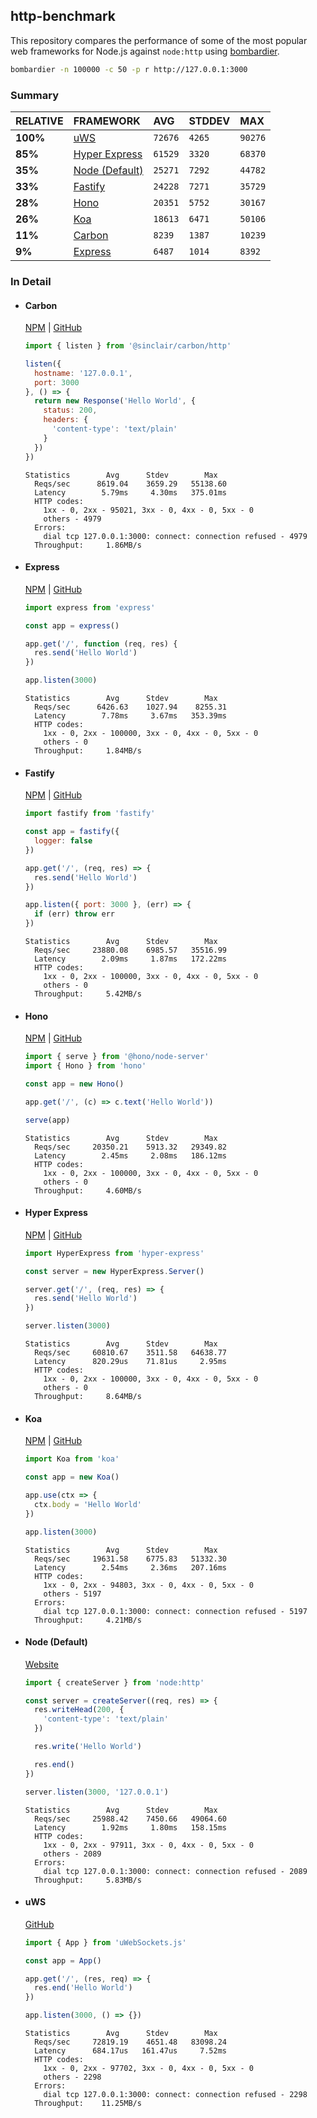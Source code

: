 ## http-benchmark

This repository compares the performance of some of the most popular web frameworks for Node.js against `node:http` using [bombardier](https://github.com/codesenberg/bombardier).

```bash
bombardier -n 100000 -c 50 -p r http://127.0.0.1:3000
```

### Summary

| RELATIVE | FRAMEWORK | AVG | STDDEV | MAX |
| :--- | :--- | :--- | :--- | :--- |
| **100%** | [uWS](#uws) | `72676` | `4265` | `90276` |
| **85%** | [Hyper Express](#hyper-express) | `61529` | `3320` | `68370` |
| **35%** | [Node (Default)](#node-default) | `25271` | `7292` | `44782` |
| **33%** | [Fastify](#fastify) | `24228` | `7271` | `35729` |
| **28%** | [Hono](#hono) | `20351` | `5752` | `30167` |
| **26%** | [Koa](#koa) | `18613` | `6471` | `50106` |
| **11%** | [Carbon](#carbon) | `8239` | `1387` | `10239` |
| **9%** | [Express](#express) | `6487` | `1014` | `8392` |


### In Detail

- #### Carbon
  [NPM](https://npmjs.com/@sinclair/carbon) | [GitHub](https://github.com/sinclairzx81/carbon)
  ```js
  import { listen } from '@sinclair/carbon/http'

  listen({
    hostname: '127.0.0.1',
    port: 3000
  }, () => {
    return new Response('Hello World', {
      status: 200,
      headers: {
        'content-type': 'text/plain'
      }
    })
  })
  ```

  ```
  Statistics        Avg      Stdev        Max
    Reqs/sec      8619.04    3659.29   55138.60
    Latency        5.79ms     4.30ms   375.01ms
    HTTP codes:
      1xx - 0, 2xx - 95021, 3xx - 0, 4xx - 0, 5xx - 0
      others - 4979
    Errors:
      dial tcp 127.0.0.1:3000: connect: connection refused - 4979
    Throughput:     1.86MB/s
  ```

- #### Express
  [NPM](https://npmjs.com/express) | [GitHub](https://github.com/expressjs/express)
  ```js
  import express from 'express'

  const app = express()

  app.get('/', function (req, res) {
    res.send('Hello World')
  })

  app.listen(3000)
  ```

  ```
  Statistics        Avg      Stdev        Max
    Reqs/sec      6426.63    1027.94    8255.31
    Latency        7.78ms     3.67ms   353.39ms
    HTTP codes:
      1xx - 0, 2xx - 100000, 3xx - 0, 4xx - 0, 5xx - 0
      others - 0
    Throughput:     1.84MB/s
  ```

- #### Fastify
  [NPM](https://npmjs.com/fastify) | [GitHub](https://github.com/fastify/fastify)
  ```js
  import fastify from 'fastify'

  const app = fastify({
    logger: false
  })

  app.get('/', (req, res) => {
    res.send('Hello World')
  })

  app.listen({ port: 3000 }, (err) => {
    if (err) throw err
  })
  ```

  ```
  Statistics        Avg      Stdev        Max
    Reqs/sec     23880.08    6985.57   35516.99
    Latency        2.09ms     1.87ms   172.22ms
    HTTP codes:
      1xx - 0, 2xx - 100000, 3xx - 0, 4xx - 0, 5xx - 0
      others - 0
    Throughput:     5.42MB/s
  ```

- #### Hono
  [NPM](https://npmjs.com/hono) | [GitHub](https://github.com/honojs/hono)
  ```js
  import { serve } from '@hono/node-server'
  import { Hono } from 'hono'

  const app = new Hono()

  app.get('/', (c) => c.text('Hello World'))

  serve(app)
  ```

  ```
  Statistics        Avg      Stdev        Max
    Reqs/sec     20350.21    5913.32   29349.82
    Latency        2.45ms     2.08ms   186.12ms
    HTTP codes:
      1xx - 0, 2xx - 100000, 3xx - 0, 4xx - 0, 5xx - 0
      others - 0
    Throughput:     4.60MB/s
  ```

- #### Hyper Express
  [NPM](https://npmjs.com/hyper-express) | [GitHub](https://github.com/kartikk221/hyper-express)
  ```js
  import HyperExpress from 'hyper-express'

  const server = new HyperExpress.Server()

  server.get('/', (req, res) => {
    res.send('Hello World')
  })

  server.listen(3000)
  ```

  ```
  Statistics        Avg      Stdev        Max
    Reqs/sec     60810.67    3511.58   64638.77
    Latency      820.29us    71.81us     2.95ms
    HTTP codes:
      1xx - 0, 2xx - 100000, 3xx - 0, 4xx - 0, 5xx - 0
      others - 0
    Throughput:     8.64MB/s
  ```

- #### Koa
  [NPM](https://npmjs.com/koa) | [GitHub](https://github.com/koajs/koa)
  ```js
  import Koa from 'koa'

  const app = new Koa()

  app.use(ctx => {
    ctx.body = 'Hello World'
  })

  app.listen(3000)
  ```

  ```
  Statistics        Avg      Stdev        Max
    Reqs/sec     19631.58    6775.83   51332.30
    Latency        2.54ms     2.36ms   207.16ms
    HTTP codes:
      1xx - 0, 2xx - 94803, 3xx - 0, 4xx - 0, 5xx - 0
      others - 5197
    Errors:
      dial tcp 127.0.0.1:3000: connect: connection refused - 5197
    Throughput:     4.21MB/s
  ```

- #### Node (Default)
  [Website](https://nodejs.org/api/http.html)
  ```js
  import { createServer } from 'node:http'

  const server = createServer((req, res) => {
    res.writeHead(200, {
      'content-type': 'text/plain'
    })

    res.write('Hello World')

    res.end()
  })

  server.listen(3000, '127.0.0.1')
  ```

  ```
  Statistics        Avg      Stdev        Max
    Reqs/sec     25988.42    7450.66   49064.60
    Latency        1.92ms     1.80ms   158.15ms
    HTTP codes:
      1xx - 0, 2xx - 97911, 3xx - 0, 4xx - 0, 5xx - 0
      others - 2089
    Errors:
      dial tcp 127.0.0.1:3000: connect: connection refused - 2089
    Throughput:     5.83MB/s
  ```

- #### uWS
  [GitHub](https://github.com/uNetworking/uWebSockets.js)
  ```js
  import { App } from 'uWebSockets.js'

  const app = App()

  app.get('/', (res, req) => {
    res.end('Hello World')
  })

  app.listen(3000, () => {})
  ```

  ```
  Statistics        Avg      Stdev        Max
    Reqs/sec     72819.19    4651.48   83098.24
    Latency      684.17us   161.47us     7.52ms
    HTTP codes:
      1xx - 0, 2xx - 97702, 3xx - 0, 4xx - 0, 5xx - 0
      others - 2298
    Errors:
      dial tcp 127.0.0.1:3000: connect: connection refused - 2298
    Throughput:    11.25MB/s
  ```


